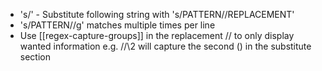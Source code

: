 - 's/' - Substitute following string with 's/PATTERN//REPLACEMENT'
- 's/PATTERN//g' matches multiple times per line
- Use [[regex-capture-groups]] in the replacement // to only display wanted information e.g. //\\2 will capture the second () in the substitute section
